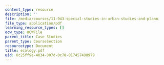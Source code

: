 ```yaml
---
content_type: resource
description: ''
file: /media/courses/11-943-special-studies-in-urban-studies-and-planning-the-cardener-river-corridor-workshop-fall-2001/0c25ff9e4034007d0c70017457498979_ecology.pdf
file_type: application/pdf
learning_resource_types: []
ocw_type: OCWFile
parent_title: Case Studies
parent_type: CourseSection
resourcetype: Document
title: ecology.pdf
uid: 0c25ff9e-4034-007d-0c70-017457498979
---
```

